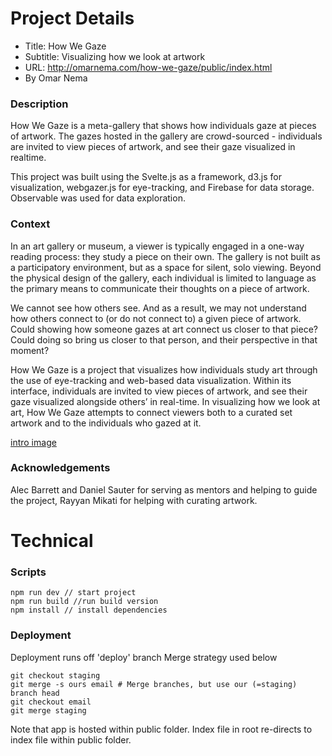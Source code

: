 # Project Details

- Title: How We Gaze
- Subtitle: Visualizing how we look at artwork
- URL: http://omarnema.com/how-we-gaze/public/index.html
- By Omar Nema

### Description

How We Gaze is a meta-gallery that shows how individuals gaze at pieces of artwork. The gazes hosted in the gallery are crowd-sourced - individuals are invited to view pieces of artwork, and see their gaze visualized in realtime.

This project was built using the Svelte.js as a framework, d3.js for visualization, webgazer.js for eye-tracking, and Firebase for data storage. Observable was used for data exploration.

### Context

In an art gallery or museum, a viewer is typically engaged in a one-way reading process: they study a piece on their own. The gallery is not built as a participatory environment, but as a space for silent, solo viewing. Beyond the physical design of the gallery, each individual is limited to language as the primary means to communicate their thoughts on a piece of artwork.

We cannot see how others see. And as a result, we may not understand how others connect to (or do not connect to) a given piece of artwork. Could showing how someone gazes at art connect us closer to that piece? Could doing so bring us closer to that person, and their perspective in that moment?

How We Gaze is a project that visualizes how individuals study art through the use of eye-tracking and web-based data visualization. Within its interface, individuals are invited to view pieces of artwork, and see their gaze visualized alongside others’ in real-time. In visualizing how we look at art, How We Gaze attempts to connect viewers both to a curated set artwork and to the individuals who gazed at it.

[intro image](preview1.png)

### Acknowledgements

Alec Barrett and Daniel Sauter for serving as mentors and helping to guide the project, Rayyan Mikati for helping with curating artwork.

# Technical

### Scripts

```
npm run dev // start project
npm run build //run build version
npm install // install dependencies
```

### Deployment

Deployment runs off 'deploy' branch
Merge strategy used below

```
git checkout staging
git merge -s ours email # Merge branches, but use our (=staging) branch head
git checkout email
git merge staging
```

Note that app is hosted within public folder. Index file in root re-directs to index file within public folder.
